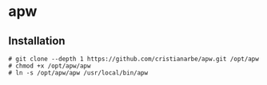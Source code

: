 # apw

## Installation

```
# git clone --depth 1 https://github.com/cristianarbe/apw.git /opt/apw
# chmod +x /opt/apw/apw
# ln -s /opt/apw/apw /usr/local/bin/apw
```
